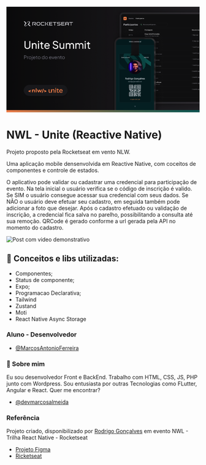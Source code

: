 ![Screenshot](./capa-nlwunite-reactnative.png)

# NWL - Unite (Reactive Native)

Projeto proposto pela Rocketseat em vento NLW. 

Uma aplicação mobile densenvolvida em Reactive Native, com coceitos de componentes e controle de estados. 

O aplicativo pode validar ou cadastrar uma credencial para participação de evento. Na tela inicial o usuário verifica se o código de inscrição é valido. Se SIM o usuário consegue acessar sua credencial com seus dados. Se NÃO o usuário deve efetuar seu cadastro, em seguida também pode adicionar a foto que desejar. Após o cadastro efetuado ou validação de inscrição, a credencial fica salva no parelho, possibilitando a consulta até sua remoção. QRCode é gerado conforme a url gerada pela API no momento do cadastro.

![Post com video demonstrativo](https://www.linkedin.com/posts/dev-marcos-almeida_reactnative-programaaexaeto-tecnologia-activity-7182870557011431424-5Fhf?utm_source=share&utm_medium=member_ios)

## 🤖 Conceitos e libs utilizadas:

- Componentes;
- Status de componente;
- Expo;
- Programacao Declarativa;
- Tailwind
- Zustand
- Moti
- React Native Async Storage

### Aluno - Desenvolvedor

- [@MarcosAntonioFerreira](https://github.com/MarcosAntonioFerreira)
### 🚀 Sobre mim
Eu sou desenvolvedor Front e BackEnd. Trabalho com HTML, CSS, JS, PHP junto com Wordpress. Sou entusiasta por outras Tecnologias como FLutter, Angular e React. Quer me encontrar?

- [@devmarcosalmeida](https://www.linkedin.com/in/dev-marcos-almeida/)


### Referência

Projeto criado, disponibilizado por [Rodrigo Gonçalves](https://www.linkedin.com/in/orodrigogo/) em evento NWL - Trilha React Native - Rocketseat

 - [Projeto Figma](https://www.figma.com/community/file/1356738933008624188)
 - [Ricketseat](https://www.rocketseat.com.br/)


